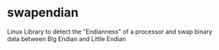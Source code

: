 # swapendian
Linux Library to detect the "Endianness" of a processor and swap binary data between Big Endian and Little Endian
